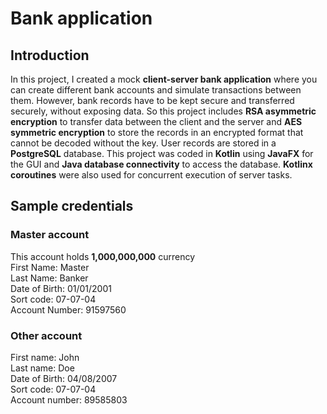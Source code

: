 # Bank application
## Introduction
In this project, I created a mock **client-server bank application** where you can create different
bank accounts and simulate transactions between them. However, bank records have to be kept secure 
and transferred securely, without exposing data. So this project includes **RSA asymmetric encryption** to transfer 
data between the client and the server and **AES symmetric encryption** to store the records in an
encrypted format that cannot be decoded without the key. User records are stored in a 
**PostgreSQL** database. This project was coded in **Kotlin** using **JavaFX** for the GUI and 
**Java database connectivity** to access the database. **Kotlinx coroutines** were also used for
concurrent execution of server tasks.

## Sample credentials
### Master account 
This account holds **1,000,000,000** currency  
First Name: Master  
Last Name: Banker  
Date of Birth: 01/01/2001  
Sort code: 07-07-04  
Account Number: 91597560

### Other account
First name: John  
Last name: Doe  
Date of Birth: 04/08/2007  
Sort code: 07-07-04  
Account number: 89585803